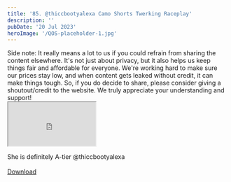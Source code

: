 ```yaml
---
title: '85. @thiccbootyalexa Camo Shorts Twerking Raceplay'
description: ''
pubDate: '20 Jul 2023'
heroImage: '/QOS-placeholder-1.jpg'
---
```

<div class="video_paragraph_header"> Side note: It really means a lot to us if you could refrain from sharing the content elsewhere. It's not just about privacy, but it also helps us keep things fair and affordable for everyone. We're working hard to make sure our prices stay low, and when content gets leaked without credit, it can make things tough. So, if you do decide to share, please consider giving a shoutout/credit to the website. We truly appreciate your understanding and support!</div>

<iframe src="https://drive.google.com/file/d/1_It6cesABlE9UtKAR2aFVus2E9q45jLu/preview" width="200" height="100" allow="autoplay" allowfullscreen="allowfullscreen"></iframe>

She is definitely A-tier @thiccbootyalexa
<br>
<br>
<a class="read_more" href="https://drive.google.com/file/d/1_It6cesABlE9UtKAR2aFVus2E9q45jLu/view?usp=sharing">Download</a>